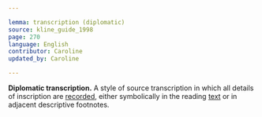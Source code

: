 ```yaml
---

lemma: transcription (diplomatic)
source: kline_guide_1998
page: 270
language: English
contributor: Caroline
updated_by: Caroline

---
```


**Diplomatic transcription.** A style of source transcription in which all details of inscription are [recorded](recordOfManuscriptAlterations.html), either symbolically in the reading [text](text.html) or in adjacent descriptive footnotes.
